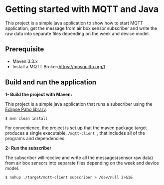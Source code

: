 # Getting started with MQTT and Java

This project is a simple java application to show how to start MQTT application, get the message from air box sensor subscriber and write the raw data into separate files depending on the week and device model.

## Prerequisite

* Maven 3.3.x
* Install a MQTT Broker(https://mosquitto.org/)
    
    
## Build and run the application

**1- Build the project with Maven:**

This project is a simple java application that runs a subscriber using the [Eclipse Paho library](https://eclipse.org/paho/).


```
$ mvn clean install
```

For convenience, the project is set up that the maven package target produces a single executable, 
`/mqtt-client `, that includes all of the programs and dependencies.


**2- Run the subscriber**

The subscriber will receive and write all the messages(sensor raw data) from air box sensors into separate files depending on the week and device model.

```
$ nohup ./target/mqtt-client subscriber > /dev/null 2>&1&
```
